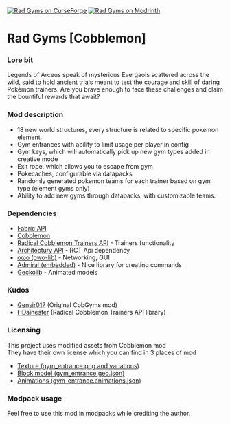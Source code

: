 [![Rad Gyms on CurseForge](https://cf.way2muchnoise.eu/1196570.svg?badge_style=flat)](https://www.curseforge.com/minecraft/mc-mods/rad-gyms-cobblemon)
[![Rad Gyms on Modrinth](https://img.shields.io/modrinth/dt/eF8kqlHd?style=flat-square&logo=modrinth&label=%20&labelColor=%23000&color=rgb(27%2C%20217%2C%20106))](https://modrinth.com/mod/rad-gyms)

# Rad Gyms \[Cobblemon\]

### Lore bit

Legends of Arceus speak of mysterious Evergaols scattered across the wild, said to hold ancient trials meant to test the
courage and skill of daring Pokémon trainers. Are you brave enough to face these challenges and claim the bountiful
rewards that await?

### Mod description

* 18 new world structures, every structure is related to specific pokemon element.
* Gym entrances with ability to limit usage per player in config
* Gym keys, which will automatically pick up new gym types added in creative mode
* Exit rope, which allows you to escape from gym
* Pokecaches, configurable via datapacks
* Randomly generated pokemon teams for each trainer based on gym type (element gyms only)
* Ability to add new gyms through datapacks, with customizable teams.

### Dependencies

* [Fabric API](https://modrinth.com/mod/fabric-api)
* [Cobblemon](https://modrinth.com/mod/cobblemon)
* [Radical Cobblemon Trainers API](https://modrinth.com/mod/rctapi) - Trainers functionality
* [Architectury API](https://modrinth.com/mod/architectury-api) - RCT Api dependency
* [oωo (owo-lib)](https://modrinth.com/mod/owo-lib) - Networking, GUI
* [Admiral (embedded)](https://modrinth.com/mod/admiral) - Nice library for creating commands
* [Geckolib](https://modrinth.com/mod/geckolib) - Animated models

### Kudos

* [Gensir017](https://github.com/Gensir017) (Original CobGyms mod)
* [HDainester](https://gitlab.com/hdainester1) (Radical Cobblemon Trainers API library)

### Licensing

This project uses modified assets from Cobblemon mod<br>
They have their own license which you can find in 3 places of mod

* [Texture (gym_entrance.png and variations)](https://github.com/gitoido-mc/rad-gyms/tree/main/src/main/resources/assets/rad-gyms/textures/block/LICENSE)
* [Block model (gym_entrance.geo.json)](https://github.com/gitoido-mc/rad-gyms/tree/main/src/main/resources/assets/rad-gyms/geo/block/LICENSE)
* [Animations (gym_entrance.animations.json)](https://github.com/gitoido-mc/rad-gyms/tree/main/src/main/resources/assets/rad-gyms/animations/block/LICENSE)

### Modpack usage

Feel free to use this mod in modpacks while crediting the author.
